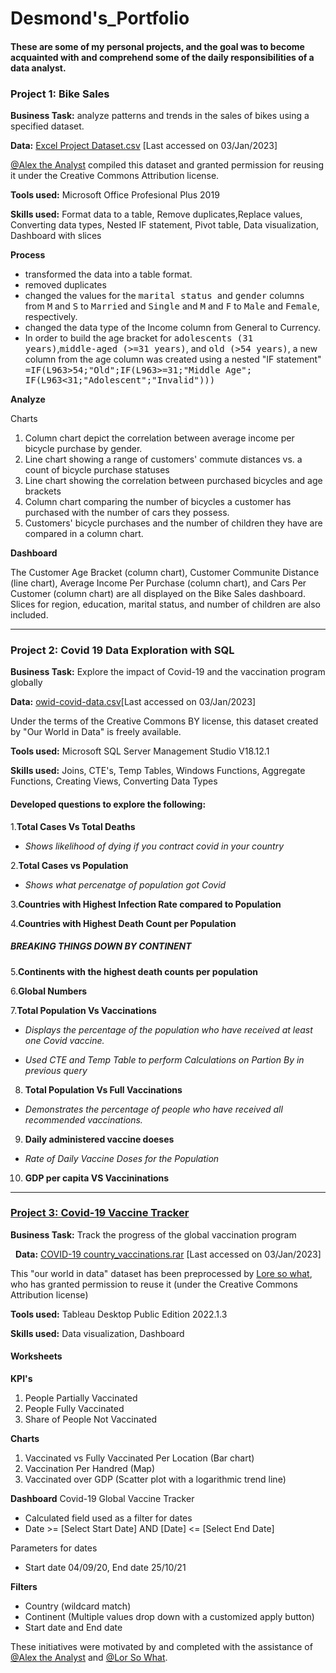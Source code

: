 # Desmond's_Portfolio

#### These are some of my personal projects, and the goal was to become acquainted with and comprehend some of the daily responsibilities of a data analyst. 

### **Project 1: Bike Sales**

**Business Task:** analyze patterns and trends in the sales of bikes using a specified dataset.

**Data:** [Excel Project Dataset.csv](https://drive.google.com/drive/folders/1JFJ8_mzXTr_xPbS-4qWqpJsOQCnazrxC) 
[Last accessed on 03/Jan/2023]

[@Alex the Analyst](https://github.com/AlexTheAnalyst) compiled this dataset and granted permission for reusing it under the Creative Commons Attribution license. 

**Tools used:** Microsoft Office Profesional Plus 2019

**Skills used:** Format data to a table, Remove duplicates,Replace values, Converting data types, Nested IF statement, Pivot table, Data visualization, Dashboard with slices

**Process**
- transformed the data into a table format.
- removed duplicates
- changed the values for the <kbd>marital status </kbd>and <kbd>gender</kbd> columns from <kbd> M</kbd> and <kbd>S</kbd> to <kbd>Married</kbd> and <kbd>Single</kbd> and <kbd>M</kbd> and <kbd>F</kbd> to <kbd>Male</kbd> and <kbd>Female</kbd>, respectively.  
- changed the data type of the Income column from General to Currency.
- In order to build the age bracket for <kbd>adolescents (31 years)</kbd>,<kbd>middle-aged (>=31 years)</kbd>, and <kbd> old (>54 years)</kbd>, a new column from the age column was created using a nested "IF statement"  <kbd>=IF(L963>54;"Old";IF(L963>=31;"Middle Age"; IF(L963<31;"Adolescent";"Invalid")))</kbd>

**Analyze**

Charts
1. Column chart depict the correlation between average income per bicycle purchase by gender.
2. Line chart showing a range of customers' commute distances vs. a count of bicycle purchase statuses
3. Line chart showing the correlation between purchased bicycles and age brackets
4. Column chart comparing the number of bicycles a customer has purchased with the number of cars they possess. 
5. Customers' bicycle purchases and the number of children they have are compared in a column chart. 

**Dashboard**

The Customer Age Bracket (column chart), Customer Communite Distance (line chart), Average Income Per Purchase (column chart), and Cars Per Customer (column chart) are all displayed on the Bike Sales dashboard. Slices for region, education, marital status, and number of children are also included.





------------------------------------------------------------------------------------------------------------------------------------------------------------------

### **Project 2: Covid 19 Data Exploration with SQL**

**Business Task:** Explore the impact of Covid-19 and the vaccination program globally



**Data:** [owid-covid-data.csv](https://ourworldindata.org/covid-deaths)[Last accessed on 03/Jan/2023]

Under the terms of the Creative Commons BY license, this dataset created by "Our World in Data" is freely available. 

**Tools used:** Microsoft SQL Server Management Studio V18.12.1

**Skills used:** Joins, CTE's, Temp Tables, Windows Functions, Aggregate Functions, Creating Views, Converting Data Types




#### Developed questions to explore the following:

1.**Total Cases Vs Total Deaths**

  - *Shows likelihood of dying if you contract covid in your country*


2.**Total Cases vs Population** 

 -  *Shows what percenatge of population got Covid*

3.**Countries with Highest Infection Rate compared to Population**

4.**Countries with Highest Death Count per Population**




##### **BREAKING THINGS DOWN BY CONTINENT**

5.**Continents with the highest death counts per population**


6.**Global Numbers**


7.**Total Population Vs Vaccinations**

 - *Displays the percentage of the population who have received at least one Covid vaccine.*

 - *Used CTE and Temp Table to perform Calculations on Partion By in previous query* 


8. **Total Population Vs Full Vaccinations**

  - *Demonstrates the percentage of people who have received all recommended vaccinations.* 


9. **Daily administered vaccine doeses** 

 - *Rate of Daily Vaccine Doses for the Population* 

10. **GDP per capita VS Vaccininations**


--------------------------------------------------------------------------------------------------------------------------------------------------------------------


### **[Project 3: Covid-19 Vaccine Tracker](https://public.tableau.com/app/profile/bofihla.mokhali/viz/Proejct_1_Covid-19_Draft/GlobalVaccnineTracker?publish=yes)**
**Business Task:** Track the progress of the global vaccination program

 
**Data:** [COVID-19 country_vaccinations.rar](https://drive.google.com/drive/folders/1JFJ8_mzXTr_xPbS-4qWqpJsOQCnazrxC) [Last accessed on 03/Jan/2023]

This "our world in data" dataset has been preprocessed by [Lore so what](https://www.youtube.com/@loresowhat), who has granted permission to reuse it (under the Creative Commons Attribution license)

**Tools used:** Tableau Desktop Public Edition 2022.1.3

**Skills used:** Data visualization, Dashboard

#### **Worksheets**

**KPI's**

1. People Partially Vaccinated
2. People Fully Vaccinated
3. Share of People Not Vaccinated

**Charts**

1. Vaccinated vs Fully Vaccinated Per Location (Bar chart)
2. Vaccination Per Handred (Map)
3. Vaccinated over GDP (Scatter plot with a logarithmic trend line)
 
 
 
**Dashboard**
Covid-19 Global Vaccine Tracker

- Calculated field used as a filter for dates
- Date >= [Select Start Date] AND [Date] <= [Select End Date]

Parameters for dates
- Start date 04/09/20, End date 25/10/21


**Filters**
- Country (wildcard match)
- Continent (Multiple values drop down with a customized apply button)
- Start date and End date 




These initiatives were motivated by and completed with the assistance of [@Alex the Analyst](https://github.com/AlexTheAnalyst) and [@Lor So What](https://www.youtube.com/@loresowhat).

